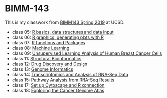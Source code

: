 # BIMM-143

This is my classwork from [BIMM143 Spring 2019](https://bioboot.github.io/bimm143_S19/) at UCSD.

- class 05: [R basics, data structures and data input](https://github.com/gabrielleblizard/bimm143/blob/master/Class%205/class05.md)
- class 06: [R graphics, generating plots with R](https://github.com/gabrielleblizard/bimm143/blob/master/Class%206/class6.md)
- class 07: [R functions and Packages](https://github.com/gabrielleblizard/bimm143/blob/master/Class%207/Class_7-_R_functions_and_packages.md)
- class 08: [Machine Learning](https://github.com/gabrielleblizard/bimm143/blob/master/Class%208/Class_8-Machine_Learning.md)
- class 09: [Unsupervised Learning Analysis of Human Breast Cancer Cells](https://github.com/gabrielleblizard/bimm143/blob/master/Class%209/Class_9.md)
- class 11: [Structural Bioinformatics](https://github.com/gabrielleblizard/bimm143/blob/master/Class%2011/Class_11.md)
- class 12: [Drug Discovery and Design](https://github.com/gabrielleblizard/bimm143/blob/master/Class%2012/Class_12.md)
- class 13: [Genome Informatics](https://github.com/gabrielleblizard/bimm143/blob/master/Class%2013/Class_13.md)
- class 14: [Transcriptomics and Analysis of RNA-Seq Data](https://github.com/gabrielleblizard/bimm143/blob/master/Class%2014/Class_14.md)
- class 15: [Pathway Analysis from RNA-Seq Results](https://github.com/gabrielleblizard/bimm143/blob/master/Class%2015/Class_15.md)
- class 17: [Set up Cytoscape and R connection](https://github.com/gabrielleblizard/bimm143/blob/master/Class%2017/Class17.md)
- class 18: [Exploring the Cancer Genome Atlas](https://github.com/gabrielleblizard/bimm143/blob/master/Class%2018/Class_18.md)
